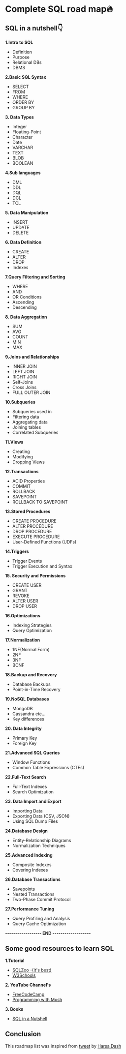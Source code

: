 # Complete SQL road map🔥

## SQL in a nutshell👇

**1.Intro to SQL**

* Definition
* Purpose
* Relational DBs
* DBMS

**2.Basic SQL Syntax**

* SELECT
* FROM
* WHERE
* ORDER BY
* GROUP BY

**3. Data Types**

* Integer
* Floating-Point
* Character
* Date
* VARCHAR
* TEXT
* BLOB
* BOOLEAN

**4.Sub languages**

* DML
* DDL
* DQL
* DCL
* TCL

**5. Data Manipulation**

* INSERT
* UPDATE
* DELETE

**6. Data Definition**

* CREATE
* ALTER  
* DROP
* Indexes

**7.Query Filtering and Sorting**

* WHERE
* AND
* OR Conditions
* Ascending
* Descending

**8. Data Aggregation**

* SUM
* AVG
* COUNT
* MIN
* MAX

**9.Joins and Relationships**

* INNER JOIN
* LEFT JOIN
* RIGHT JOIN
* Self-Joins
* Cross Joins
* FULL OUTER JOIN

**10.Subqueries**

* Subqueries used in
* Filtering data
* Aggregating data
* Joining tables
* Correlated Subqueries

**11.Views**

* Creating
* Modifying
* Dropping Views

**12.Transactions**

* ACID Properties
* COMMIT
* ROLLBACK
* SAVEPOINT
* ROLLBACK TO SAVEPOINT

**13.Stored Procedures**

* CREATE PROCEDURE
* ALTER PROCEDURE
* DROP PROCEDURE
* EXECUTE PROCEDURE
* User-Defined Functions (UDFs)

**14.Triggers**

* Trigger Events
* Trigger Execution and Syntax

**15. Security and Permissions**

* CREATE USER
* GRANT
* REVOKE
* ALTER USER
* DROP USER

**16.Optimizations**

* Indexing Strategies
* Query Optimization

**17.Normalization**

* 1NF(Normal Form)
* 2NF
* 3NF
* BCNF

**18.Backup and Recovery**

* Database Backups
* Point-in-Time Recovery

**19.NoSQL Databases**

* MongoDB
* Cassandra etc...
* Key differences

**20. Data Integrity**

* Primary Key
* Foreign Key

**21.Advanced SQL Queries**

* Window Functions
* Common Table Expressions (CTEs)

**22.Full-Text Search**

* Full-Text Indexes
* Search Optimization

**23. Data Import and Export**

* Importing Data
* Exporting Data (CSV, JSON)
* Using SQL Dump Files

**24.Database Design**

* Entity-Relationship Diagrams
* Normalization Techniques

**25.Advanced Indexing**

* Composite Indexes
* Covering Indexes

**26.Database Transactions**

* Savepoints
* Nested Transactions
* Two-Phase Commit Protocol

**27.Performance Tuning**

* Query Profiling and Analysis
* Query Cache Optimization

**------------------ END -------------------**

## Some good resources to learn SQL

**1.Tutorial**

* [SQLZoo -(It's best)](sqlzoo.net/wiki/SQL_Tutor…)
* [W3Schools](w3schools.com/sql/)

**2. YouTube Channel's**

* [FreeCodeCamp](rb.gy/pprz73)
* [Programming with Mosh](rb.gy/g62hpe)

**3. Books**

* [SQL in a Nutshell](rb.gy/1o3rd)

## Conclusion

This roadmap list was inspired from [tweet](https://x.com/harsa_dash/status/1726090696233468275?s=46)
by [Harsa Dash](https://x.com/harsa_dash?s=21)

